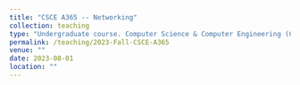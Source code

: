 ```yaml
---
title: "CSCE A365 -- Networking"
collection: teaching
type: "Undergraduate course. Computer Science & Computer Engineering (CSCE)"
permalink: /teaching/2023-Fall-CSCE-A365
venue: ""
date: 2023-08-01
location: ""
---
```



